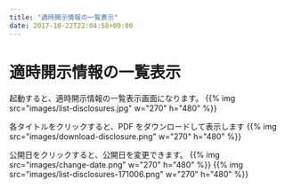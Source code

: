 ```yaml
---
title: "適時開示情報の一覧表示"
date: 2017-10-22T22:04:58+09:00
---
```


# 適時開示情報の一覧表示

起動すると、適時開示情報の一覧表示画面になります。
{{% img src="images/list-disclosures.jpg" w="270" h="480" %}}

各タイトルをクリックすると、PDF をダウンロードして表示します
{{% img src="images/download-disclosure.png" w="270" h="480" %}}

公開日をクリックすると、公開日を変更できます。
{{% img src="images/change-date.png" w="270" h="480" %}}
{{% img src="images/list-disclosures-171006.png" w="270" h="480" %}}
